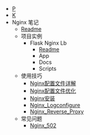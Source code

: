 - [P](note/P.md)
- [K](note/k.md)
- Nginx 笔记
  - [Readme](note/nginx/README.md)
  - 项目实例
    - Flask Nginx Lb
      - [Readme](note/nginx/examples/flask-nginx-lb/README.md)
      - App
      - Docs
      - Scripts
  - 使用技巧
    - [Nginx配置文件详解](note/nginx/how-to/nginx_config.md)
    - [Nginx配置文件优化](note/nginx/how-to/nginx_config_prod.md)
    - [Nginx安装](note/nginx/how-to/nginx_install.md)
    - [Nginx_Logconfigure](note/nginx/how-to/nginx_logconfigure.md)
    - [Nginx_Reverse_Proxy](note/nginx/how-to/nginx_reverse_proxy.md)
  - 常见问题
    - [Nginx_502](note/nginx/scene/nginx_502.md)